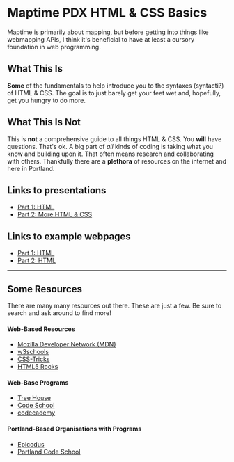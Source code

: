# Maptime PDX HTML & CSS Basics

Maptime is primarily about mapping, but before getting into things like webmapping APIs, I think it's beneficial to have at least a cursory foundation in web programming.

## What This __Is__

__Some__ of the fundamentals to help introduce you to the syntaxes (syntacti?) of HTML & CSS. The goal is to just barely get your feet wet and, hopefully, get you hungry to do more.

## What This __Is Not__

This is __not__ a comprehensive guide to all things HTML & CSS. You __will__ have questions. That's ok. A big part of _all_ kinds of coding is taking what you know and building upon it. That often means research and collaborating with others. Thankfully there are a __plethora__ of resources on the internet and here in Portland.

## Links to presentations

 - <a href="http://mattsayler.github.io/HTML_CSS_Basics/Part1/presentation.html" target="_blank">Part 1: HTML</a>
 - <a href="http://mattsayler.github.io/HTML_CSS_Basics/Part2/presentation.html" target="_blank">Part 2: More HTML & CSS</a>

## Links to example webpages

 - <a href="http://mattsayler.github.io/HTML_CSS_Basics/Part1/index.html" target="_blank">Part 1: HTML</a>
 - <a href="http://mattsayler.github.io/HTML_CSS_Basics/Part2/index.html" target="_blank">Part 2: HTML</a>

---

## Some Resources

There are many many resources out there. These are just a few. Be sure to search and ask around to find more!

#### Web-Based Resources

 - [Mozilla Developer Network (MDN)](https://developer.mozilla.org/en-US/)
 - [w3schools](http://www.w3schools.com/)
 - [CSS-Tricks](http://css-tricks.com/)
 - [HTML5 Rocks](http://www.html5rocks.com/en/)

#### Web-Base Programs
 - [Tree House](http://teamtreehouse.com/)
 - [Code School](https://www.codeschool.com)
 - [codecademy](www.codecademy.com)

#### Portland-Based Organisations with Programs

 - [Epicodus](https://www.epicodus.com/)
 - [Portland Code School](http://www.portlandcodeschool.com/)
